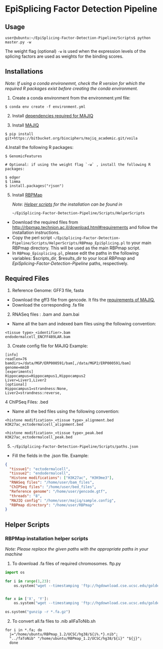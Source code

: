 # EpiSplicing Factor Detection Pipeline

## Usage

```
user@ubuntu:~/EpiSplicing-Factor-Detection-Pipeline/Scripts$ python master.py -w
```

The weight flag (optional) `-w` is used when the expression levels of the splicing factors are used as weights for the binding scores.

## Installations

_Note: If using a conda environemnt, check the R version for which the required R packages exist before creating the conda environment._

1. Create a conda environment from the environment.yml file:

```
$ conda env create -f environment.yml
```

2. Install [dependencies required for MAJIQ](https://biociphers.bitbucket.io/majiq-docs-academic/getting-started-guide/installing.html)

3. Install [MAJIQ](https://bitbucket.org/biociphers/majiq_academic/src/main/)

```
$ pip install git+https://bitbucket.org/biociphers/majiq_academic.git/voila
```

4.Install the following R packages:

```
$ GenomicFeatures

# Optional: if using the weight flag `-w` , install the following R packages:

$ edger
$ limma
$ install.packages("rjson")
```

5.  Install [RBPMap](http://rbpmap.technion.ac.il/download.html#requirements)

    _Note: [Helper scripts](#Helper-Scripts) for the installation can be found in_

    `~/EpiSplicing-Factor-Detection-Pipeline/Scripts/HelperScripts`

- Download the required files from http://rbpmap.technion.ac.il/download.html#requirements and follow the installation instructions.
- Copy the perl script `~/EpiSplicing-Factor-Detection-Pipeline/Scripts/HelperScripts/RBPmap_EpiSplicing.pl` to your main RBPmap directory. This will be used as the main RBPmap script.
- In `RBPmap_Episplicing.pl`, please edit the paths in the following variables: $scripts_dir, $results_dir to your local *RBPmap* and *EpiSplicing-Factor-Detection-Pipeline* paths, respectively.

## Required Files

1. Reference Genome: GFF3 file, fasta

- Download the gff3 file from gencode. It fits the [requirements of MAJIQ.](https://biociphers.bitbucket.io/majiq/quick.html)
- Download the corresponding .fa file

2.  RNASeq files : .bam and .bam.bai

- Name all the bam and indexed bam files using the following convention:

```
<tissue type>_<identifier>.bam
endodermalcell_ENCFF489LAR.bam
```

3. Create config file for MAJIQ
   Example:

```
[info]
readlen=76
bamdirs=/data/MGP/ERP000591/bam[,/data/MGP2/ERP000591/bam]
genome=mm10
[experiments]
Hippocampus=Hippocampus1,Hippocampus2
Liver=Liver1,Liver2
[optional]
Hippocampus1=strandness:None,
Liver2=strandness:reverse,
```

4 ChIPSeq Files: .bed

- Name all the bed files using the following convention:

```
<histone modification>_<tissue type>_alignment.bed
H3K27ac_ectodermalcell_alignment.bed

<histone modification>_<tissue type>_peak.bed
H3K27ac_ectodermalcell_peak.bed
```

5. `~/EpiSplicing-Factor-Detection-Pipeline/Scripts/paths.json`

- Fill the fields in the .json file. Example:

```json
{
  "tissue1": "ectodermalcell",
  "tissue2": "endodermalcell",
  "Histone modifications": ["H3K27ac", "H3K9me3"],
  "RNASeq files": "/home/user/bam_files",
  "ChIPSeq files": "/home/user/bed_files",
  "Reference genome": "/home/user/gencode.gtf",
  "threads": "8",
  "MAJIQ config": "/home/user/majiq/sample.config",
  "RBPmap directory": "/home/user/RBPmap"
}
```

## Helper Scripts

### RBPMap installation helper scripts

*Note: Please replace the given paths with the appropriate paths in your machine*

1. To download .fa files of required chromosomes.
   ftp.py

```python
import os

for i in range(1,23):
	os.system("wget --timestamping 'ftp://hgdownload.cse.ucsc.edu/goldenPath/hg38/chromosomes/chr"+ str(i) + ".fa.gz' -O chr" +str(i) + ".fa.gz")


for x in ['X', 'Y']:
	os.system("wget --timestamping 'ftp://hgdownload.cse.ucsc.edu/goldenPath/hg38/chromosomes/chr"+ x  + ".fa.gz' -O chr" + x + ".fa.gz")

os.system("gunzip -r *.fa.gz")
```

2. To convert all.fa files to .nib
   allFaToNib.sh

```shell
for i in *.fa; do
  j="/home/ubuntu/RBPmap_1.2/UCSC/hg38/${i%.*}.nib";
  "../faToNib" "/home/ubuntu/RBPmap_1.2/UCSC/hg38/${i}" "${j}";
  done
```

